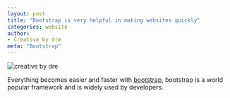 ```yaml
---
layout: post
title: "Bootstrap is very helpful in making websites quickly"
categories: website
author:
- Creative by dre
meta: "Bootstrap"
---
```


![creative by dre](https://1.bp.blogspot.com/-HCNazywWFPM/YLcDueKRjDI/AAAAAAAAOWU/9s5Zx8e9ySQZwaktdSxRfqK07qpPHuDdQCLcBGAsYHQ/s960/11130160_10203968824241902_1704446697852246306_n%2B-%2BCopy.jpg)

Everything becomes easier and faster with [bootstrap](http://getbootstrap.com), bootstrap is a world popular framework and is widely used by developers.
